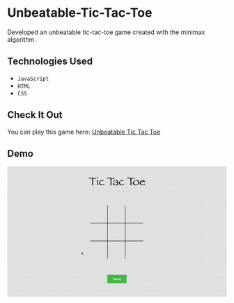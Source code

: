 # Unbeatable-Tic-Tac-Toe
Developed an unbeatable tic-tac-toe game created with the minimax algorithm.

## Technologies Used
- `JavaScript`
- `HTML`
- `CSS`

## Check It Out
You can play this game here: [Unbeatable Tic Tac Toe](https://64de677c845094006262958e--stunning-strudel-6e155c.netlify.app)

## Demo 
![](tic-tac-toe.gif)

